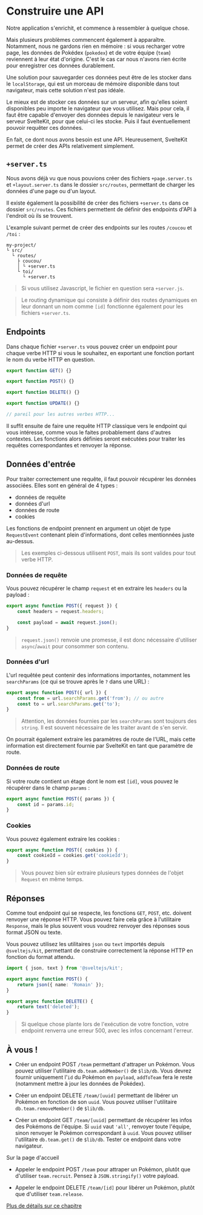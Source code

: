 # Construire une API

Notre application s'enrichit, et commence à ressembler à quelque chose.

Mais plusieurs problèmes commencent également à apparaître. Notamment, nous ne gardons rien en mémoire : si vous recharger votre page, les données de Pokédex (`pokedex`) et de votre équipe (`team`) reviennent à leur état d'origine. C'est le cas car nous n'avons rien écrite pour enregistrer ces données durablement.

Une solution pour sauvegarder ces données peut être de les stocker dans le `localStorage`, qui est un morceau de mémoire disponible dans tout navigateur, mais cette solution n'est pas idéale.

Le mieux est de stocker ces données sur un serveur, afin qu'elles soient disponibles peu importe le navigateur que vous utilisez. Mais pour cela, il faut être capable d'envoyer des données depuis le navigateur vers le serveur SvelteKit, pour que celui-ci les stocke. Puis il faut éventuellement pouvoir requêter ces données.

En fait, ce dont nous avons besoin est une API. Heureusement, SvelteKit permet de créer des APIs relativement simplement.

## `+server.ts`

Nous avons déjà vu que nous pouvions créer des fichiers `+page.server.ts` et `+layout.server.ts` dans le dossier `src/routes`, permettant de charger les données d'une page ou d'un layout.

Il existe également la possibilité de créer des fichiers `+server.ts` dans ce dossier `src/routes`. Ces fichiers permettent de définir des endpoints d'API à l'endroit où ils se trouvent.

L'example suivant permet de créer des endpoints sur les routes `/coucou` et `/toi` :

```
my-project/
└ src/
  └ routes/
    ├ coucou/
    │ └ +server.ts
    └ toi/
      └ +server.ts
```

> Si vous utilisez Javascript, le fichier en question sera `+server.js`.

> Le routing dynamique qui consiste à définir des routes dynamiques en leur donnant un nom comme `[id]` fonctionne également pour les fichiers `+server.ts`.

## Endpoints

Dans chaque fichier `+server.ts` vous pouvez créer un endpoint pour chaque verbe HTTP si vous le souhaitez, en exportant une fonction portant le nom du verbe HTTP en question.

```ts
export function GET() {}

export function POST() {}

export function DELETE() {}

export function UPDATE() {}

// pareil pour les autres verbes HTTP...
```

Il suffit ensuite de faire une requête HTTP classique vers le endpoint qui vous intéresse, comme vous le faites probablement dans d'autres contextes. Les fonctions alors définies seront exécutées pour traiter les requêtes correspondantes et renvoyer la réponse.

## Données d'entrée

Pour traiter correctement une requête, il faut pouvoir récupérer les données associées. Elles sont en général de 4 types :

- données de requête
- données d'url
- données de route
- cookies

Les fonctions de endpoint prennent en argument un objet de type `RequestEvent` contenant plein d'informations, dont celles mentionnées juste au-dessus.

> Les exemples ci-dessous utilisent `POST`, mais ils sont valides pour tout verbe HTTP.

### Données de requête

Vous pouvez récupérer le champ `request` et en extraire les `headers` ou la payload :

```ts
export async function POST({ request }) {
	const headers = request.headers;

	const payload = await request.json();
}
```

> `request.json()` renvoie une promesse, il est donc nécessaire d'utiliser `async`/`await` pour consommer son contenu.

### Données d'url

L'url requêtée peut contenir des informations importantes, notamment les `searchParams` (ce qui se trouve après le `?` dans une URL) :

```ts
export async function POST({ url }) {
	const from = url.searchParams.get('from'); // ou autre
	const to = url.searchParams.get('to');
}
```

> Attention, les données fournies par les `searchParams` sont toujours des `string`. Il est souvent nécessaire de les traiter avant de s'en servir.

On pourrait également extraire les paramètres de route de l'URL, mais cette information est directement fournie par SvelteKit en tant que paramètre de route.

### Données de route

Si votre route contient un étage dont le nom est `[id]`, vous pouvez le récupérer dans le champ `params` :

```ts
export async function POST({ params }) {
	const id = params.id;
}
```

### Cookies

Vous pouvez également extraire les cookies :

```ts
export async function POST({ cookies }) {
	const cookieId = cookies.get('cookieId');
}
```

> Vous pouvez bien sûr extraire plusieurs types données de l'objet `Request` en même temps.

## Réponses

Comme tout endpoint qui se respecte, les fonctions `GET`, `POST`, etc. doivent renvoyer une réponse HTTP. Vous pouvez faire cela grâce à l'utilitaire `Response`, mais le plus souvent vous voudrez renvoyer des réponses sous format JSON ou texte.

Vous pouvez utilisez les utilitaires `json` ou `text` importés depuis `@sveltejs/kit`, permettant de construire correctement la réponse HTTP en fonction du format attendu.

```ts
import { json, text } from '@sveltejs/kit';

export async function POST() {
	return json({ name: 'Romain' });
}

export async function DELETE() {
	return text('deleted');
}
```

> Si quelque chose plante lors de l'exécution de votre fonction, votre endpoint renverra une erreur 500, avec les infos concernant l'erreur.

## À vous !

<section class='task'>

- Créer un endpoint POST `/team` permettant d'attraper un Pokémon. Vous pouvez utiliser l'utilitaire `db.team.addMember()` de `$lib/db`. Vous devrez fournir uniquement l'`id` du Pokémon en `payload`, `addToTeam` fera le reste (notamment mettre à jour les données de Pokédex).

- Créer un endpoint DELETE `/team/[uuid]` permettant de libérer un Pokémon en fonction de son `uuid`. Vous pouvez utiliser l'utilitaire `db.team.removeMember()` de `$lib/db`.

- Créer un endpoint GET `/team/[uuid]` permettant de récupérer les infos des Pokémons de l'équipe. Si `uuid` vaut `'all'`, renvoyer toute l'équipe, sinon renvoyer le Pokémon correspondant à `uuid`. Vous pouvez utiliser l'utilitaire `db.team.get()` de `$lib/db`. Tester ce endpoint dans votre navigateur.

Sur la page d'accueil

- Appeler le endpoint POST `/team` pour attraper un Pokémon, plutôt que d'utiliser `team.recruit`. Pensez à `JSON.stringify()` votre payload.

- Appeler le endpoint DELETE `/team/[id]` pour libérer un Pokémon, plutôt que d'utiliser `team.release`.

</section>

[Plus de détails sur ce chapitre](https://kit.svelte.dev/docs/routing#server)
